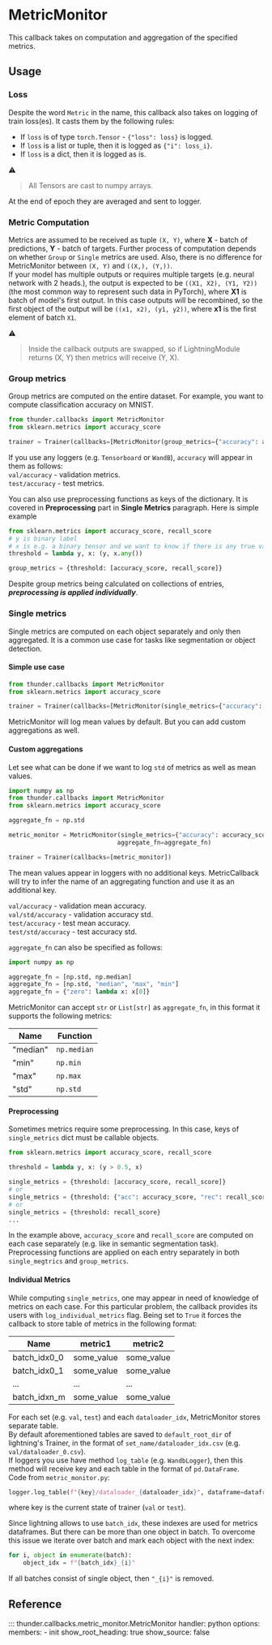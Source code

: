 # MetricMonitor
This callback takes on computation and aggregation of the specified metrics.  

## Usage

### Loss
Despite the word `Metric` in the name, this callback also takes on logging of train
loss(es). It casts them by the following rules:  
- If `loss` is of type `torch.Tensor` - `{"loss": loss}` is logged.  
- If `loss` is a list or tuple, then it is logged as `{"i": loss_i}`.  
- If `loss` is a dict, then it is logged as is.  

:warning:  
> All Tensors are cast to numpy arrays.

At the end of epoch they are averaged and sent to logger.

### Metric Computation
Metrics are assumed to be received as tuple `(X, Y)`, where
**X** - batch of predictions, **Y** - batch of targets. 
Further process of computation depends on whether `Group` or `Single`
metrics are used. Also, there is no difference for MetricMonitor between 
`(X, Y)` and `((X,), (Y,))`.  
If your model has multiple outputs or requires multiple targets
(e.g. neural network with 2 heads.), the output is expected to be
`((X1, X2), (Y1, Y2))` (the most common way to represent such data in PyTorch), where **X1** is batch of model's first output.
In this case outputs will be recombined, so the first object
of the output will be `((x1, x2), (y1, y2))`, where **x1** is the first
element of batch `X1`.  

:warning:  
> Inside the callback outputs are swapped, so if LightningModule returns
(X, Y) then metrics will receive (Y, X).

### Group metrics
Group metrics are computed on the entire dataset.
For example, you want to compute classification accuracy on MNIST.

```python
from thunder.callbacks import MetricMonitor
from sklearn.metrics import accuracy_score

trainer = Trainer(callbacks=[MetricMonitor(group_metrics={"accuracy": accuracy_score})])
```

If you use any loggers (e.g. `Tensorboard` or `WandB`), `accuracy` will appear in them as follows:  
`val/accuracy` - validation metrics.  
`test/accuracy` - test metrics.

You can also use preprocessing functions as keys of the dictionary. It is 
covered in **Preprocessing** part in **Single Metrics** paragraph. Here is simple example
```python
from sklearn.metrics import accuracy_score, recall_score
# y is binary label
# x is e.g. a binary tensor and we want to know if there is any true value in it.
threshold = lambda y, x: (y, x.any())

group_metrics = {threshold: [accuracy_score, recall_score]}
```
Despite group metrics being calculated on collections of entries, __*preprocessing is applied individually*__.

### Single metrics
Single metrics are computed on each object separately and only then aggregated.
It is a common use case for tasks like segmentation or object detection.
#### Simple use case

```python
from thunder.callbacks import MetricMonitor
from sklearn.metrics import accuracy_score

trainer = Trainer(callbacks=[MetricMonitor(single_metrics={"accuracy": accuracy_score})])
```
MetricMonitor will log mean values by default. But you can add custom aggregations as well.
#### Custom aggregations
Let see what can be done if we want to log `std` of metrics as well as mean values.

```python
import numpy as np
from thunder.callbacks import MetricMonitor
from sklearn.metrics import accuracy_score

aggregate_fn = np.std

metric_monitor = MetricMonitor(single_metrics={"accuracy": accuracy_score},
                              aggregate_fn=aggregate_fn)

trainer = Trainer(callbacks=[metric_monitor])
```
The mean values appear in loggers with no additional keys. 
MetricCallback will try to infer the name of an aggregating function
and use it as an additional key.

`val/accuracy` - validation mean accuracy.  
`val/std/accuracy` - validation accuracy std.  
`test/accuracy` - test mean accuracy.  
`test/std/accuracy` - test accuracy std.

`aggregate_fn` can also be specified as follows:

```python
import numpy as np

aggregate_fn = [np.std, np.median]
aggregate_fn = [np.std, "median", "max", "min"]
aggregate_fn = {"zero": lambda x: x[0]}
```
MetricMonitor can accept `str` or `List[str]` as `aggregate_fn`, 
in this format it supports the following metrics:

| Name     | Function    |  
|----------|-------------|
| "median" | `np.median` |  
| "min"    | `np.min`    |  
| "max"    | `np.max`    |
| "std"    | `np.std`    |

#### Preprocessing
Sometimes metrics require some preprocessing. In this case, keys of `single_metrics` dict
must be callable objects.
```python
from sklearn.metrics import accuracy_score, recall_score

threshold = lambda y, x: (y > 0.5, x)

single_metrics = {threshold: [accuracy_score, recall_score]} 
# or
single_metrics = {threshold: {"acc": accuracy_score, "rec": recall_score}}
# or
single_metrics = {threshold: recall_score}
...
```
In the example above, `accuracy_score` and `recall_score` are computed on each case separately 
(e.g. like in semantic segmentation task). 
Preprocessing functions are applied on each entry separately in both `single_megtrics` and `group_metrics`.
#### Individual Metrics
While computing `single_metrics`, one may appear in need of knowledge of metrics on each case.
For this particular problem, the callback provides its users with `log_individual_metrics`
flag. Being set to `True` it forces the callback to store table of metrics in the following format:

| Name         | metric1    | metric2     |  
|--------------|------------|-------------|
| batch_idx0_0 |     some_value      | some_value |  
| batch_idx0_1 | some_value          | some_value    |  
| ...          | ...        | ...         |
| batch_idxn_m | some_value | some_value  |

For each set (e.g. `val`, `test`) and each `dataloader_idx`, MetricMonitor stores separate table.  
By default aforementioned tables are saved to `default_root_dir` of lightning's Trainer, in the format of
`set_name/dataloader_idx.csv` (e.g. `val/dataloader_0.csv`).  
If loggers you use have method `log_table` (e.g. `WandbLogger`), 
then this method will receive key and each table in the format of `pd.DataFrame`.  
Code from `metric_monitor.py`:
```python
logger.log_table(f"{key}/dataloader_{dataloader_idx}", dataframe=dataframe)
```
where key is the current state of trainer (`val` or `test`).  

Since lightning allows to use `batch_idx`, these indexes are used for metrics dataframes.
But there can be more than one object in batch. To overcome this issue we iterate over batch
and mark each object with the next index: 
```python
for i, object in enumerate(batch):
    object_idx = f"{batch_idx}_{i}"
```
If all batches consist of single object, then `"_{i}"` is removed.


## Reference
::: thunder.callbacks.metric_monitor.MetricMonitor
    handler: python
    options:
      members:
        - init
      show_root_heading: true
      show_source: false

